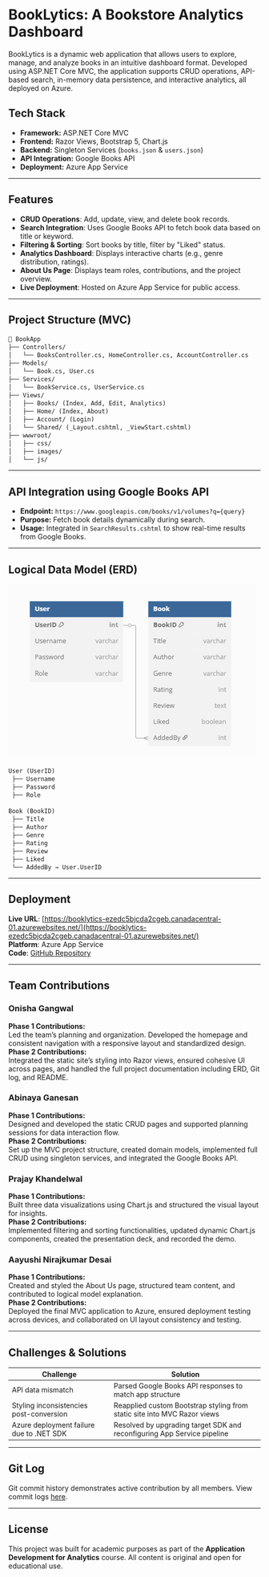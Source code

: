 
# BookLytics: A Bookstore Analytics Dashboard  
BookLytics is a dynamic web application that allows users to explore, manage, and analyze books in an intuitive dashboard format. Developed using ASP.NET Core MVC, the application supports CRUD operations, API-based search, in-memory data persistence, and interactive analytics, all deployed on Azure.  

## Tech Stack
- **Framework:** ASP.NET Core MVC  
- **Frontend:** Razor Views, Bootstrap 5, Chart.js  
- **Backend:** Singleton Services (`books.json` & `users.json`)  
- **API Integration:** Google Books API  
- **Deployment:** Azure App Service  

---

## Features
- **CRUD Operations**: Add, update, view, and delete book records.  
- **Search Integration**: Uses Google Books API to fetch book data based on title or keyword.  
- **Filtering & Sorting**: Sort books by title, filter by "Liked" status.  
- **Analytics Dashboard**: Displays interactive charts (e.g., genre distribution, ratings).  
- **About Us Page**: Displays team roles, contributions, and the project overview.  
- **Live Deployment**: Hosted on Azure App Service for public access.  

---

## Project Structure (MVC)  
```
📂 BookApp
├── Controllers/
│   └── BooksController.cs, HomeController.cs, AccountController.cs
├── Models/
│   └── Book.cs, User.cs
├── Services/
│   └── BookService.cs, UserService.cs
├── Views/
│   ├── Books/ (Index, Add, Edit, Analytics)
│   ├── Home/ (Index, About)
│   ├── Account/ (Login)
│   └── Shared/ (_Layout.cshtml, _ViewStart.cshtml)
├── wwwroot/
│   ├── css/
│   ├── images/
│   └── js/
```

---

## API Integration using Google Books API  
- **Endpoint:** `https://www.googleapis.com/books/v1/volumes?q={query}`  
- **Purpose:** Fetch book details dynamically during search.  
- **Usage:** Integrated in `SearchResults.cshtml` to show real-time results from Google Books.  

---

## Logical Data Model (ERD)  
![BookLytics ERD](wwwroot/assets/data-model-updated.png)

```plaintext
User (UserID)
 ├── Username
 ├── Password
 ├── Role

Book (BookID)
 ├── Title
 ├── Author
 ├── Genre
 ├── Rating
 ├── Review
 ├── Liked
 └── AddedBy → User.UserID
```

---

## Deployment
**Live URL**: [https://booklytics-ezedc5bjcda2cgeb.canadacentral-01.azurewebsites.net/](https://booklytics-ezedc5bjcda2cgeb.canadacentral-01.azurewebsites.net/)  
**Platform**: Azure App Service  
**Code**: [GitHub Repository](https://github.com/AbinayalakshmiG/BookApp)  

---

## Team Contributions  
### **Onisha Gangwal**  
**Phase 1 Contributions:**  
Led the team’s planning and organization. Developed the homepage and consistent navigation with a responsive layout and standardized design.  
**Phase 2 Contributions:**  
Integrated the static site’s styling into Razor views, ensured cohesive UI across pages, and handled the full project documentation including ERD, Git log, and README.  

### **Abinaya Ganesan**  
**Phase 1 Contributions:**  
Designed and developed the static CRUD pages and supported planning sessions for data interaction flow.  
**Phase 2 Contributions:**  
Set up the MVC project structure, created domain models, implemented full CRUD using singleton services, and integrated the Google Books API.  

### **Prajay Khandelwal**  
**Phase 1 Contributions:**   
Built three data visualizations using Chart.js and structured the visual layout for insights.  
**Phase 2 Contributions:**   
Implemented filtering and sorting functionalities, updated dynamic Chart.js components, created the presentation deck, and recorded the demo.  

### **Aayushi Nirajkumar Desai**  
**Phase 1 Contributions:**  
Created and styled the About Us page, structured team content, and contributed to logical model explanation.  
**Phase 2 Contributions:**  
Deployed the final MVC application to Azure, ensured deployment testing across devices, and collaborated on UI layout consistency and testing.  

---

## Challenges & Solutions
| Challenge | Solution |
|----------|----------|
| API data mismatch | Parsed Google Books API responses to match app structure |
| Styling inconsistencies post-conversion | Reapplied custom Bootstrap styling from static site into MVC Razor views |
| Azure deployment failure due to .NET SDK | Resolved by upgrading target SDK and reconfiguring App Service pipeline |

---

## Git Log  
Git commit history demonstrates active contribution by all members. View commit logs [here](https://github.com/AbinayalakshmiG/BookApp/commits/main/).

---

## License  
This project was built for academic purposes as part of the **Application Development for Analytics** course. All content is original and open for educational use.
